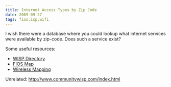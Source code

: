```yaml
---
title: Internet Access Types by Zip Code
date: 2009-09-27
tags: fios,isp,wifi
---
```

I wish there were a database where you could lookup what internet services were available by zip-code. Does such a service exist?

Some useful resources:

* [WISP Directory](http://www.wispdirectory.com/)
* [FIOS Map](http://www.dslreports.com/gmaps/fios)
* [Wireless Mapping](http://www.wirelessmapping.com/)

Unrelated: http://www.communitywisp.com/index.html

